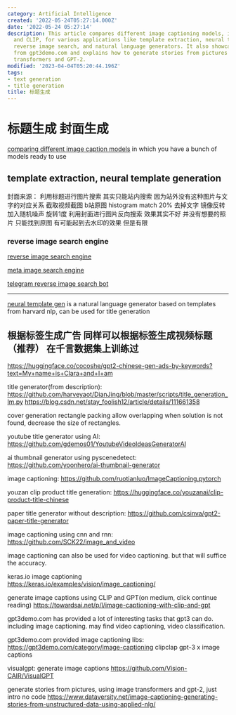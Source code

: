 ```yaml
---
category: Artificial Intelligence
created: '2022-05-24T05:27:14.000Z'
date: '2022-05-24 05:27:14'
description: This article compares different image captioning models, including GPT-3
  and CLIP, for various applications like template extraction, neural title generation,
  reverse image search, and natural language generators. It also showcases examples
  from gpt3demo.com and explains how to generate stories from pictures using image
  transformers and GPT-2.
modified: '2023-04-04T05:20:44.196Z'
tags:
- text generation
- title generation
title: 标题生成
---
```


# 标题生成 封面生成

[comparing different image caption models](https://huggingface.co/spaces/nielsr/comparing-captioning-models) in which you have a bunch of models ready to use

## template extraction, neural template generation

封面来源：
利用标题进行图片搜索 其实只能站内搜索 因为站外没有这种图片与文字的对应关系
截取视频截图
b站原图 histogram match 20% 去掉文字 镜像反转 加入随机噪声 旋转1度
利用封面进行图片反向搜索 效果其实不好 并没有想要的照片 只能找到原图 有可能起到去水印的效果 但是有限

### reverse image search engine

[reverse image search engine](https://github.com/kitUIN/PicImageSearch)

[meta image search engine](https://github.com/vivithemage/mrisa)

[telegram reverse image search bot](https://github.com/Nachtalb/reverse_image_search_bot)

__________________________________

[neural template gen](https://github.com/harvardnlp/neural-template-gen) is a natural language generator based on templates from harvard nlp, can be used for title generation

## 根据标签生成广告 同样可以根据标签生成视频标题（推荐） 在千言数据集上训练过
https://huggingface.co/cocoshe/gpt2-chinese-gen-ads-by-keywords?text=My+name+is+Clara+and+I+am

title generator(from description):
https://github.com/harveyaot/DianJing/blob/master/scripts/title_generation_lm.py
https://blog.csdn.net/stay_foolish12/article/details/111661358

cover generation
rectangle packing allow overlapping
when solution is not found, decrease the size of rectangles.

youtube title generator using AI:
https://github.com/gdemos01/YoutubeVideoIdeasGeneratorAI

ai thumbnail generator using pyscenedetect:
https://github.com/yoonhero/ai-thumbnail-generator

image captioning:
https://github.com/ruotianluo/ImageCaptioning.pytorch

youzan clip product title generation:
https://huggingface.co/youzanai/clip-product-title-chinese

paper title generator without description:
https://github.com/csinva/gpt2-paper-title-generator

image captioning using cnn and rnn:
https://github.com/SCK22/image_and_video

image captioning can also be used for video captioning. but that will suffice the accuracy.

keras.io image captioning
https://keras.io/examples/vision/image_captioning/

generate image captions using CLIP and GPT(on medium, click continue reading)
https://towardsai.net/p/l/image-captioning-with-clip-and-gpt

gpt3demo.com has provided a lot of interesting tasks that gpt3 can do. including image captioning. may find video captioning, video classification.

gpt3demo.com provided image captioning libs:
https://gpt3demo.com/category/image-captioning
clipclap
gpt-3 x image captions

visualgpt: generate image captions
https://github.com/Vision-CAIR/VisualGPT

generate stories from pictures, using image transformers and gpt-2, just intro no code
https://www.dataversity.net/image-captioning-generating-stories-from-unstructured-data-using-applied-nlg/
